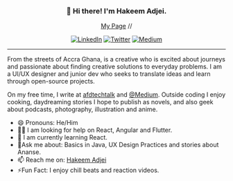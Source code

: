 <h3 align="center">👋 Hi there! I'm Hakeem Adjei. </h3>
<p align="center">
 <a href="https://namiji.disha.page">My Page</a> //
 </p>
 <p align="center">
   <a href="https://www.linkedin.com/in/hfadjei/"><img alt="LinkedIn" src="https://img.shields.io/badge/-Hakeem Adjei-black?style=flat-square&logo=Linkedin&logoColor=white&link=https://www.linkedin.com/in/hfadjei/"></a>
   <a href="https://twitter.com/nxmiji"><img alt="Twitter" src="https://img.shields.io/badge/-@nxmiji-black?style=flat-square&logo=twitter&logoColor=white&link=https://twitter.com/nxmiji"></a>
   <a href="https://medium.com/@namijiwrites"><img alt="Medium" src="https://img.shields.io/badge/-@namijiwrites-03a57a?style=flat-square&color=000000&labelColor=000000&logo=Medium&link=https://medium.com/@namijiwrites"></a>

 </p>
 
---
 From the streets of Accra Ghana, is a creative who is excited about journeys and passionate about finding creative solutions to everyday problems. 
 I am a UI/UX designer and junior dev who seeks to translate ideas and learn through open-source projects.
 
 On my free time, I write at [afdtechtalk](afd-techtalk.com) and [@Medium](https://medium.com/@namijiwrites).
 Outside coding I enjoy cooking, daydreaming stories I hope to publish as novels, and also geek about podcasts, photography, illustration and anime. 

- 😄 Pronouns: He/Him
- 🙏🏾 I am looking for help on React, Angular  and Flutter.
- 🧐 I am currently learning React.
- 💬Ask me about: Basics in Java, UX Design Practices and stories about Ananse.
- 📫 Reach me on: [Hakeem Adjei](mailto:hakeem_adjei@outlook.com)
- ⚡Fun Fact: I enjoy chill beats and reaction videos.

